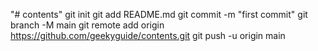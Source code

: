 "# contents"  git init git add README.md git commit -m "first commit" git branch -M main git remote add origin https://github.com/geekyguide/contents.git git push -u origin main
